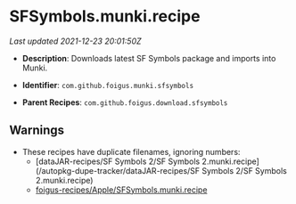 # SFSymbols.munki.recipe

_Last updated 2021-12-23 20:01:50Z_

- **Description**: Downloads latest SF Symbols package and imports into Munki.

- **Identifier**: `com.github.foigus.munki.sfsymbols`

- **Parent Recipes**: `com.github.foigus.download.sfsymbols`


## Warnings

- These recipes have duplicate filenames, ignoring numbers:
    - [dataJAR-recipes/SF Symbols 2/SF Symbols 2.munki.recipe](/autopkg-dupe-tracker/dataJAR-recipes/SF Symbols 2/SF Symbols 2.munki.recipe)
    - [foigus-recipes/Apple/SFSymbols.munki.recipe](/autopkg-dupe-tracker/foigus-recipes/Apple/SFSymbols.munki.recipe)